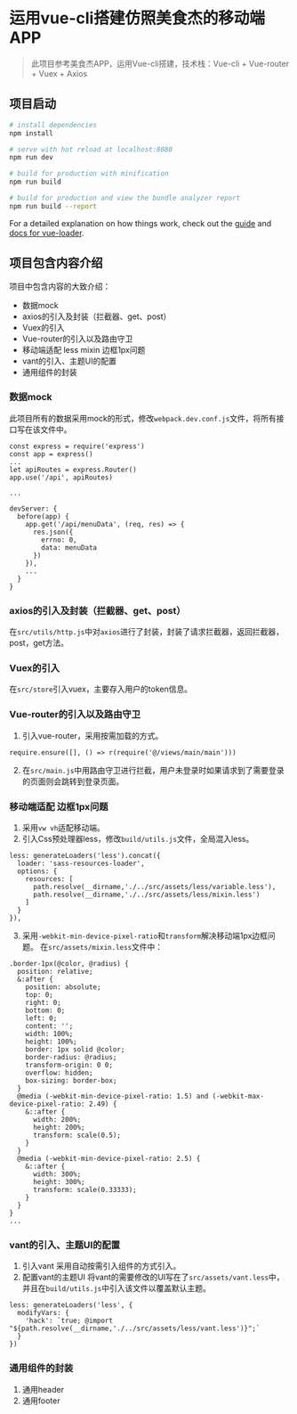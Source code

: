 # 运用vue-cli搭建仿照美食杰的移动端APP

> 此项目参考美食杰APP，运用Vue-cli搭建，技术栈：Vue-cli + Vue-router + Vuex + Axios

## 项目启动

``` bash
# install dependencies
npm install

# serve with hot reload at localhost:8080
npm run dev

# build for production with minification
npm run build

# build for production and view the bundle analyzer report
npm run build --report
```

For a detailed explanation on how things work, check out the [guide](http://vuejs-templates.github.io/webpack/) and [docs for vue-loader](http://vuejs.github.io/vue-loader).

## 项目包含内容介绍

项目中包含内容的大致介绍：
- 数据mock
- axios的引入及封装（拦截器、get、post）
- Vuex的引入
- Vue-router的引入以及路由守卫
- 移动端适配 less mixin 边框1px问题
- vant的引入、主题UI的配置
- 通用组件的封装

### 数据mock
此项目所有的数据采用mock的形式，修改`webpack.dev.conf.js`文件，将所有接口写在该文件中。
```
const express = require('express')
const app = express()
...
let apiRoutes = express.Router()
app.use('/api', apiRoutes)

...

devServer: {
  before(app) {
    app.get('/api/menuData', (req, res) => {
      res.json({
        errno: 0,
        data: menuData
      })
    }),
    ...
  }
}
```

### axios的引入及封装（拦截器、get、post）
在`src/utils/http.js`中对`axios`进行了封装，封装了请求拦截器，返回拦截器，post，get方法。

### Vuex的引入
在`src/store`引入vuex，主要存入用户的token信息。

### Vue-router的引入以及路由守卫
1. 引入vue-router，采用按需加载的方式。
```
require.ensure([], () => r(require('@/views/main/main')))
```
2. 在`src/main.js`中用路由守卫进行拦截，用户未登录时如果请求到了需要登录的页面则会跳转到登录页面。

### 移动端适配 边框1px问题
1. 采用`vw vh`适配移动端。
2. 引入Css预处理器less，修改`build/utils.js`文件，全局混入less。
```
less: generateLoaders('less').concat({
  loader: 'sass-resources-loader',
  options: {
    resources: [
      path.resolve(__dirname,'./../src/assets/less/variable.less'),
      path.resolve(__dirname,'./../src/assets/less/mixin.less')
    ]
  }
}),
```
3. 采用`-webkit-min-device-pixel-ratio`和`transform`解决移动端1px边框问题。
在`src/assets/mixin.less`文件中：
```
.border-1px(@color, @radius) {
  position: relative;
  &:after {
    position: absolute;
    top: 0;
    right: 0;
    bottom: 0;
    left: 0;
    content: '';
    width: 100%;
    height: 100%;
    border: 1px solid @color;
    border-radius: @radius;
    transform-origin: 0 0;
    overflow: hidden;
    box-sizing: border-box;
  }
  @media (-webkit-min-device-pixel-ratio: 1.5) and (-webkit-max-device-pixel-ratio: 2.49) {
    &::after {
      width: 200%;
      height: 200%;
      transform: scale(0.5);
    }
  }
  @media (-webkit-min-device-pixel-ratio: 2.5) {
    &::after {
      width: 300%;
      height: 300%;
      transform: scale(0.33333);
    }
  }
}
...
```
### vant的引入、主题UI的配置
1. 引入vant
采用自动按需引入组件的方式引入。
2. 配置vant的主题UI
将vant的需要修改的UI写在了`src/assets/vant.less`中，并且在`build/utils.js`中引入该文件以覆盖默认主题。
```
less: generateLoaders('less', {
  modifyVars: {
    'hack': `true; @import "${path.resolve(__dirname,'./../src/assets/less/vant.less')}";`
  }
})
```

### 通用组件的封装
1. 通用header
2. 通用footer
